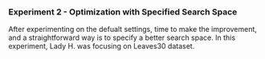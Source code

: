 ### Experiment 2 - Optimization with Specified Search Space

After experimenting on the defualt settings, time to make the improvement, and a straightforward way is to specify a better search space. In this experiment, Lady H. was focusing on Leaves30 dataset.
